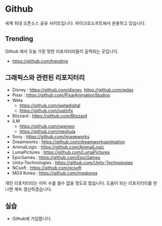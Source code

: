 # Github

세계 최대 오픈소스 공유 사이트입니다.
마이크로소프트에서 운용하고 있습니다.

## Trending

Github 에서 오늘 가장 핫한 리포지터리들이 출력되는 곳입니다.

- https://github.com/trending

## 그래픽스와 관련된 리포지터리

- Disney : https://github.com/disney, https://github.com/wdas
- Pixar : https://github.com/PixarAnimationStudios
- Weta
    - https://github.com/wetadigital
    - https://github.com/justinfx
- Blizzard : https://github.com/Blizzard
- ILM
    - https://github.com/openexr
    - https://github.com/meshula
- Sony : https://github.com/imageworks
- Dreamworks : https://github.com/dreamworksanimation
- AnimalLogic : https://github.com/AnimalLogic
- LumaPictures : https://github.com/LumaPictures
- EpicGames : https://github.com/EpicGames
- Unity-Technologies : https://github.com/Unity-Technologies
- NCsoft : https://github.com/ncsoft
- MGS Korea : https://github.com/mgskorea

개인 리포지터리는 이미 수를 셀수 없을 정도로 많습니다. 도움이 되는 리포지터리를 만나면 계속 갱신하겠습니다.

## 실습

- Github에 가입합니다.

